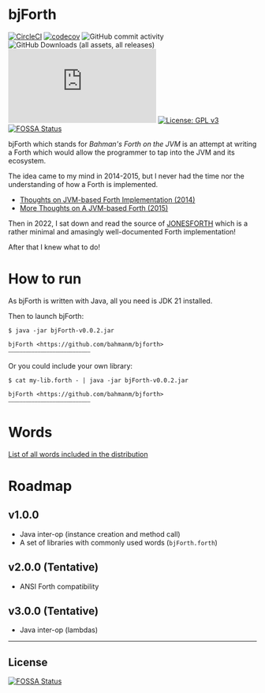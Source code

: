 # bjForth

[![CircleCI](https://dl.circleci.com/status-badge/img/circleci/UMKeFZ8ns9T9vi5aquTfVT/FnGnFZDJWi8uY7zNYvkuvb/tree/master.svg?style=shield&circle-token=69b804abc3b70a380cfb416d80ce8d36e5ad2334)](https://dl.circleci.com/status-badge/redirect/circleci/UMKeFZ8ns9T9vi5aquTfVT/FnGnFZDJWi8uY7zNYvkuvb/tree/master)
[![codecov](https://codecov.io/gh/bahmanm/bjforth/graph/badge.svg?token=KPSFFI2H9G)](https://codecov.io/gh/bahmanm/bjforth)
![GitHub commit activity](https://img.shields.io/github/commit-activity/m/bahmanm/bjforth)
![GitHub Downloads (all assets, all releases)](https://img.shields.io/github/downloads/bahmanm/bjforth/total?color=0e80c1)
[![Matrix](https://img.shields.io/matrix/bjforth%3Amatrix.org?server_fqdn=matrix.org&style=flat&logo=matrix&color=%230e80c0)](https://matrix.to/#/#github-bahmanm-bjforth:matrix.org)
[![License: GPL v3](https://img.shields.io/badge/License-GPLv3-blue.svg)](https://www.gnu.org/licenses/gpl-3.0)
[![FOSSA Status](https://app.fossa.com/api/projects/git%2Bgithub.com%2Fbahmanm%2Fbjforth.svg?type=shield)](https://app.fossa.com/projects/git%2Bgithub.com%2Fbahmanm%2Fbjforth?ref=badge_shield)

bjForth which stands for _Bahman's Forth on the JVM_ is an attempt at writing a Forth which
would allow the programmer to tap into the JVM and its ecosystem.

The idea came to my mind in 2014-2015, but I never had the time nor the understanding of how
a Forth is implemented. 

- [Thoughts on JVM-based Forth Implementation (2014)](https://www.bahmanm.com/2015/01/more-thoughts-on-jvm-based-forth.html)
- [More Thoughts on A JVM-based Forth (2015)](https://www.bahmanm.com/2015/01/more-thoughts-on-jvm-based-forth.html)

Then in 2022, I sat down and read the source of [JONESFORTH](http://git.annexia.org/?p=jonesforth.git;a=summary) which is a rather minimal and amasingly well-documented Forth implementation! 

After that I knew what to do!

# How to run

As bjForth is written with Java, all you need is JDK 21 installed.

Then to launch bjForth:

```
$ java -jar bjForth-v0.0.2.jar

bjForth <https://github.com/bahmanm/bjforth>
⎯⎯⎯⎯⎯⎯⎯⎯⎯⎯⎯⎯⎯⎯⎯⎯⎯⎯⎯⎯⎯⎯⎯⎯⎯⎯⎯⎯

```

Or you could include your own library:

```
$ cat my-lib.forth - | java -jar bjForth-v0.0.2.jar

bjForth <https://github.com/bahmanm/bjforth>
⎯⎯⎯⎯⎯⎯⎯⎯⎯⎯⎯⎯⎯⎯⎯⎯⎯⎯⎯⎯⎯⎯⎯⎯⎯⎯⎯⎯
```

# Words 

[List of all words included in the distribution](docs/Words.md)

# Roadmap

## v1.0.0

- Java inter-op (instance creation and method call)
- A set of libraries with commonly used words (`bjForth.forth`)

## v2.0.0 (Tentative)

- ANSI Forth compatibility

## v3.0.0 (Tentative)

- Java inter-op (lambdas)

---

## License
[![FOSSA Status](https://app.fossa.com/api/projects/git%2Bgithub.com%2Fbahmanm%2Fbjforth.svg?type=large)](https://app.fossa.com/projects/git%2Bgithub.com%2Fbahmanm%2Fbjforth?ref=badge_large)
